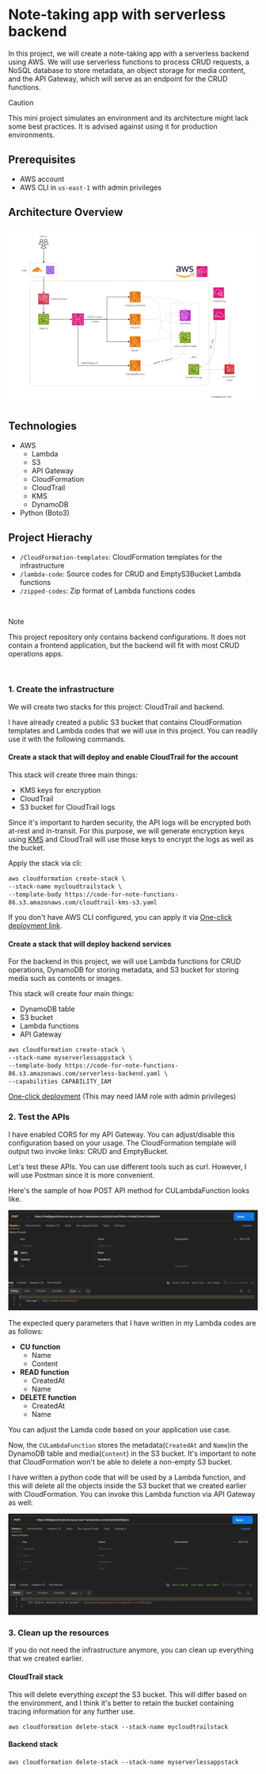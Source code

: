 # Note-taking app with serverless backend

In this project, we will create a note-taking app with a serverless backend using AWS. We will use serverless functions to process  CRUD requests, a NoSQL database to store metadata, an object storage for media content, and the API Gateway, which will serve as an endpoint for the CRUD functions.

> [!CAUTION]
> This mini project simulates an environment and its architecture might lack some best practices. It is advised against using it for production environments. 

## Prerequisites
- AWS account 
- AWS CLI in `us-east-1` with admin privileges 

## Architecture Overview

![Architecture for this project](lambda-dynamodb-p3.jpg)

## Technologies

- AWS
    - Lambda
    - S3
    - API Gateway
    - CloudFormation
    - CloudTrail
    - KMS
    - DynamoDB
- Python (Boto3)

## Project Hierachy

- `/CloudFormation-templates`: CloudFormation templates for the infrastructure
- `/lambda-code`: Source codes for CRUD and EmptyS3Bucket Lambda functions
- `/zipped-codes`: Zip format of Lambda functions codes

<br>

> [!NOTE]
> This project repository only contains backend configurations. It does not contain a frontend application, but the backend will fit with most CRUD operations apps.

<br>

### 1. Create the infrastructure

We will create two stacks for this project: CloudTrail and backend. 

I have already created a public S3 bucket that contains CloudFormation templates and Lambda codes that we will use in this project. You can readily use it with the following commands.


#### Create a stack that will deploy and enable CloudTrail for the account

This stack will create three main things:
- KMS keys for encryption
- CloudTrail
- S3 bucket for CloudTrail logs

Since it's important to harden security, the API logs will be encrypted both at-rest and in-transit. For this purpose, we will generate encryption keys using <a href="https://aws.amazon.com/kms/">KMS</a> and CloudTrail will use those keys to encrypt the logs as well as the bucket.

Apply the stack via cli:

```
aws cloudformation create-stack \
--stack-name mycloudtrailstack \
--template-body https://code-for-note-functions-86.s3.amazonaws.com/cloudtrail-kms-s3.yaml
```

If you don't have AWS CLI configured, you can apply it via <a href="https://us-east-1.console.aws.amazon.com/cloudformation/home?region=us-east-1#/stacks/quickcreate?templateURL=https%3A%2F%2Fcode-for-note-functions-86.s3.amazonaws.com%2Fcloudtrail-kms-s3.yaml&stackName=mycloudtrailstack">One-click deployment link</a>. 

#### Create a stack that will deploy backend services

For the backend in this project, we will use Lambda functions for CRUD operations, DynamoDB for storing metadata, and S3 bucket for storing media such as contents or images.

This stack will create four main things:
- DynamoDB table
- S3 bucket
- Lambda functions
- API Gateway

```
aws cloudformation create-stack \ 
--stack-name myserverlessappstack \
--template-body https://code-for-note-functions-86.s3.amazonaws.com/serverless-backend.yaml \
--capabilities CAPABILITY_IAM
```

<a href="https://us-east-1.console.aws.amazon.com/cloudformation/home?region=us-east-1#/stacks/quickcreate?templateURL=https%3A%2F%2Fcode-for-note-functions-86.s3.amazonaws.com%2Fserverless-backend.yaml&stackName=myserverlessappstack&param_CodeBucketName=code-for-note-functions-86&param_ApiCRUDResourceName=notes&param_ApiEmptyS3ResourceName=deleteObjects&param_LambdaRuntime=python3.12&param_ApiStageName=prod">One-click deployment</a> (This may need IAM role with admin privileges)

### 2. Test the APIs

I have enabled CORS for my API Gateway. You can adjust/disable this configuration based on your usage. The CloudFormation template will output two invoke links: CRUD and EmptyBucket. 

Let's test these APIs. You can use different tools such as curl. However, I will use Postman since it is more convenient. 

Here's the sample of how POST API method for CULambdaFunction looks like. 

![POST HTTP method](Postman-POST.jpg)

The expected query parameters that I have written in my Lambda codes are as follows:

- **CU function**
    - Name 
    - Content
- **READ function**
    - CreatedAt
    - Name
- **DELETE function**
    - CreatedAt
    - Name

You can adjust the Lamda code based on your application use case.

Now, the `CULambdaFunction` stores the metadata(`CreatedAt` and `Name`)in the DynamoDB table and media(`Content`) in the S3 bucket. It's important to note that CloudFormation won't be able to delete a non-empty S3 bucket. 

I have written a python code that will be used by a Lambda function, and this will delete all the objects inside the S3 bucket that we created earlier with CloudFormation. You can invoke this Lambda function via API Gateway as well:

![POST HTTP method for emptying bucket](Postman-POST-empty-bucket.jpg)


### 3. Clean up the resources

If you do not need the infrastructure anymore, you can clean up everything that we created earlier.

#### CloudTrail stack

This will delete everything *except* the S3 bucket. This will differ based on the environment, and I think it's better to retain the bucket containing tracing information for any further use.

```
aws cloudformation delete-stack --stack-name mycloudtrailstack
```

#### Backend stack

```
aws cloudformation delete-stack --stack-name myserverlessappstack
```

